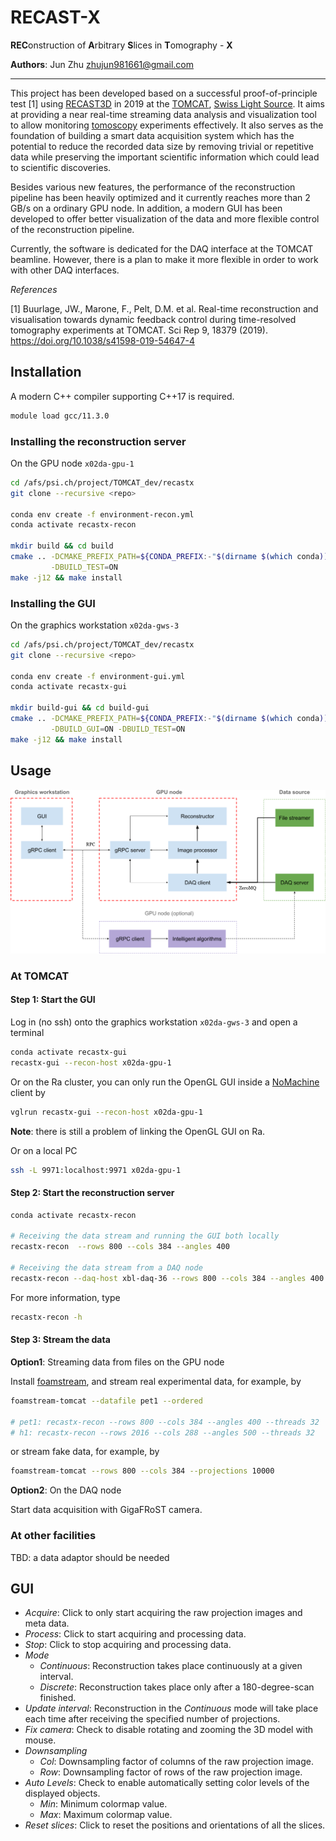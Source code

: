 # RECAST-X

**REC**onstruction of **A**rbitrary **S**lices in **T**omography - **X**

**Authors**: Jun Zhu <zhujun981661@gmail.com>

---

This project has been developed based on a successful proof-of-principle test [1] 
using [RECAST3D](https://github.com/cicwi/RECAST3D.git) in 2019 at the 
[TOMCAT](https://www.psi.ch/en/sls/tomcat), [Swiss Light Source](https://www.psi.ch/en/sls). 
It aims at providing a near real-time streaming data analysis and visualization 
tool to allow monitoring [tomoscopy](https://doi.org/10.1002/adma.202104659) 
experiments effectively. It also serves as the foundation of building a smart 
data acquisition system which has the potential to reduce the recorded data size 
by removing trivial or repetitive data while preserving the important scientific 
information which could lead to scientific discoveries.

Besides various new features, the performance of the reconstruction pipeline has 
been heavily optimized and it currently reaches more than 2 GB/s on a ordinary GPU 
node. In addition, a modern GUI has been developed to offer better visualization 
of the data and more flexible control of the reconstruction pipeline.

Currently, the software is dedicated for the DAQ interface at the TOMCAT beamline. 
However, there is a plan to make it more flexible in order to work with other DAQ 
interfaces.

*References*

[1] Buurlage, JW., Marone, F., Pelt, D.M. et al. Real-time reconstruction and visualisation towards dynamic feedback control during time-resolved tomography experiments at TOMCAT. Sci Rep 9, 18379 (2019). https://doi.org/10.1038/s41598-019-54647-4

## Installation

A modern C++ compiler supporting C++17 is required.

```sh
module load gcc/11.3.0
```

### Installing the reconstruction server


On the GPU node `x02da-gpu-1`

```sh
cd /afs/psi.ch/project/TOMCAT_dev/recastx
git clone --recursive <repo>

conda env create -f environment-recon.yml
conda activate recastx-recon

mkdir build && cd build
cmake .. -DCMAKE_PREFIX_PATH=${CONDA_PREFIX:-"$(dirname $(which conda))/../"} \
         -DBUILD_TEST=ON 
make -j12 && make install
```

### Installing the GUI

On the graphics workstation `x02da-gws-3`

```sh
cd /afs/psi.ch/project/TOMCAT_dev/recastx
git clone --recursive <repo>

conda env create -f environment-gui.yml
conda activate recastx-gui

mkdir build-gui && cd build-gui
cmake .. -DCMAKE_PREFIX_PATH=${CONDA_PREFIX:-"$(dirname $(which conda))/../"} \
         -DBUILD_GUI=ON -DBUILD_TEST=ON 
make -j12 && make install
```

## Usage

<img src="recastx-architecture.png" width="640"/>

### At TOMCAT

#### Step 1: Start the GUI 

Log in (no ssh) onto the graphics workstation `x02da-gws-3` and open a terminal
```sh
conda activate recastx-gui
recastx-gui --recon-host x02da-gpu-1
```

Or on the Ra cluster, you can only run the OpenGL GUI inside a [NoMachine](https://www.psi.ch/en/photon-science-data-services/remote-interactive-access
) client by
```sh
vglrun recastx-gui --recon-host x02da-gpu-1
```
**Note**: there is still a problem of linking the OpenGL GUI on Ra.

Or on a local PC
```sh
ssh -L 9971:localhost:9971 x02da-gpu-1
```

#### Step 2: Start the reconstruction server

```sh
conda activate recastx-recon

# Receiving the data stream and running the GUI both locally
recastx-recon  --rows 800 --cols 384 --angles 400

# Receiving the data stream from a DAQ node
recastx-recon --daq-host xbl-daq-36 --rows 800 --cols 384 --angles 400
```

For more information, type
```sh
recastx-recon -h
```

#### Step 3: Stream the data

**Option1**: Streaming data from files on the GPU node

Install [foamstream](https://github.com/zhujun98/foamstream.git), and stream real 
experimental data, for example, by
```sh
foamstream-tomcat --datafile pet1 --ordered

# pet1: recastx-recon --rows 800 --cols 384 --angles 400 --threads 32
# h1: recastx-recon --rows 2016 --cols 288 --angles 500 --threads 32

```
or stream fake data, for example, by
```sh
foamstream-tomcat --rows 800 --cols 384 --projections 10000
```

**Option2**: On the DAQ node

Start data acquisition with GigaFRoST camera.

### At other facilities

TBD: a data adaptor should be needed

## GUI

- *Acquire*: Click to only start acquiring the raw projection images and meta data.
- *Process*: Click to start acquiring and processing data.
- *Stop*: Click to stop acquiring and processing data.
- *Mode*
  - *Continuous*: Reconstruction takes place continuously at a given interval.
  - *Discrete*: Reconstruction takes place only after a 180-degree-scan finished.
- *Update interval*: Reconstruction in the *Continuous* mode will take place each time after receiving the specified number of projections. 
- *Fix camera*: Check to disable rotating and zooming the 3D model with mouse.
- *Downsampling*
    - *Col*: Downsampling factor of columns of the raw projection image.
    - *Row*: Downsampling factor of rows of the raw projection image.
- *Auto Levels*: Check to enable automatically setting color levels of the displayed objects.
    - *Min*: Minimum colormap value.
    - *Max*: Maximum colormap value.
- *Reset slices*: Click to reset the positions and orientations of all the slices.